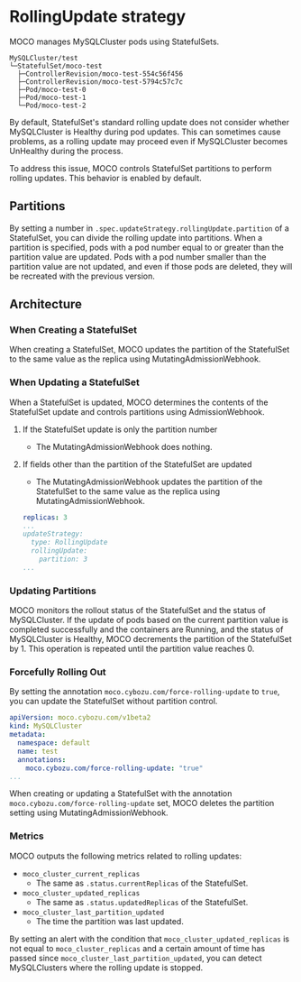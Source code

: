 # RollingUpdate strategy

MOCO manages MySQLCluster pods using StatefulSets.

```text
MySQLCluster/test
└─StatefulSet/moco-test
  ├─ControllerRevision/moco-test-554c56f456
  ├─ControllerRevision/moco-test-5794c57c7c
  ├─Pod/moco-test-0
  ├─Pod/moco-test-1
  └─Pod/moco-test-2
```

By default, StatefulSet's standard rolling update does not consider whether MySQLCluster is Healthy during pod updates.
This can sometimes cause problems, as a rolling update may proceed even if MySQLCluster becomes UnHealthy during the process.

To address this issue, MOCO controls StatefulSet partitions to perform rolling updates. This behavior is enabled by default.

## Partitions

By setting a number in `.spec.updateStrategy.rollingUpdate.partition` of a StatefulSet, you can divide the rolling update into partitions.
When a partition is specified, pods with a pod number equal to or greater than the partition value are updated.
Pods with a pod number smaller than the partition value are not updated, and even if those pods are deleted, they will be recreated with the previous version.

## Architecture

### When Creating a StatefulSet

When creating a StatefulSet, MOCO updates the partition of the StatefulSet to the same value as the replica using MutatingAdmissionWebhook.

### When Updating a StatefulSet

When a StatefulSet is updated, MOCO determines the contents of the StatefulSet update and controls partitions using AdmissionWebhook.

1. If the StatefulSet update is only the partition number
    * The MutatingAdmissionWebhook does nothing.
2. If fields other than the partition of the StatefulSet are updated
    * The MutatingAdmissionWebhook updates the partition of the StatefulSet to the same value as the replica using MutatingAdmissionWebhook.

    ```yaml
    replicas: 3
    ...
    updateStrategy:
      type: RollingUpdate
      rollingUpdate:
        partition: 3
    ...
    ```

### Updating Partitions

MOCO monitors the rollout status of the StatefulSet and the status of MySQLCluster.
If the update of pods based on the current partition value is completed successfully and the containers are Running, and the status of MySQLCluster is Healthy, MOCO decrements the partition of the StatefulSet by 1.
This operation is repeated until the partition value reaches 0.

### Forcefully Rolling Out

By setting the annotation `moco.cybozu.com/force-rolling-update` to `true`, you can update the StatefulSet without partition control.

```yaml
apiVersion: moco.cybozu.com/v1beta2
kind: MySQLCluster
metadata:
  namespace: default
  name: test
  annotations:
    moco.cybozu.com/force-rolling-update: "true"
...
```

When creating or updating a StatefulSet with the annotation `moco.cybozu.com/force-rolling-update` set, MOCO deletes the partition setting using MutatingAdmissionWebhook.

### Metrics

MOCO outputs the following metrics related to rolling updates:

* `moco_cluster_current_replicas`
  * The same as `.status.currentReplicas` of the StatefulSet.
* `moco_cluster_updated_replicas`
  * The same as `.status.updatedReplicas` of the StatefulSet.
* `moco_cluster_last_partition_updated`
  * The time the partition was last updated.

By setting an alert with the condition that `moco_cluster_updated_replicas` is not equal to `moco_cluster_replicas` and a certain amount of time has passed since `moco_cluster_last_partition_updated`, you can detect MySQLClusters where the rolling update is stopped.
